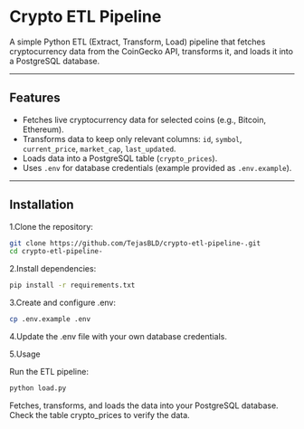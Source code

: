 # Crypto ETL Pipeline

A simple Python ETL (Extract, Transform, Load) pipeline that fetches cryptocurrency data from the CoinGecko API, transforms it, and loads it into a PostgreSQL database.

---

## Features

- Fetches live cryptocurrency data for selected coins (e.g., Bitcoin, Ethereum).  
- Transforms data to keep only relevant columns: `id`, `symbol`, `current_price`, `market_cap`, `last_updated`.  
- Loads data into a PostgreSQL table (`crypto_prices`).  
- Uses `.env` for database credentials (example provided as `.env.example`).  

---

## Installation

1.Clone the repository:
```bash
git clone https://github.com/TejasBLD/crypto-etl-pipeline-.git
cd crypto-etl-pipeline-
```
2.Install dependencies:
```bash
pip install -r requirements.txt
```
3.Create and configure .env:
```bash
cp .env.example .env
```
4.Update the .env file with your own database credentials.

5.Usage

Run the ETL pipeline:
```bash
python load.py
```
Fetches, transforms, and loads the data into your PostgreSQL database.
Check the table crypto_prices to verify the data.
